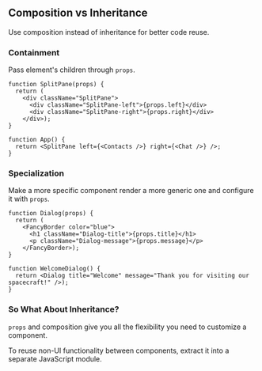 ## Composition vs Inheritance

Use composition instead of inheritance for better code reuse.  

### Containment

Pass element's children through `props`.  

```
function SplitPane(props) {
  return (
    <div className="SplitPane">
      <div className="SplitPane-left">{props.left}</div>
      <div className="SplitPane-right">{props.right}</div>
    </div>);
}

function App() {
  return <SplitPane left={<Contacts />} right={<Chat />} />;
}
```

### Specialization

Make a more specific component render a more generic one and configure it with `props`.  

```
function Dialog(props) {
  return (
    <FancyBorder color="blue">
      <h1 className="Dialog-title">{props.title}</h1>
      <p className="Dialog-message">{props.message}</p>
    </FancyBorder>);
}

function WelcomeDialog() {
  return <Dialog title="Welcome" message="Thank you for visiting our spacecraft!" />);
}
```

### So What About Inheritance?

`props` and composition give you all the flexibility you need to customize a component.  

To reuse non-UI functionality between components, extract it into a separate JavaScript module.  